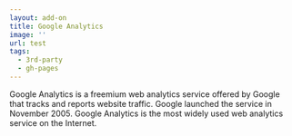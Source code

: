 ```yaml
---
layout: add-on
title: Google Analytics
image: ''
url: test
tags:
  - 3rd-party
  - gh-pages
---
```


Google Analytics is a freemium web analytics service offered by Google that tracks and reports website traffic. Google launched the service in November 2005. Google Analytics is the most widely used web analytics service on the Internet.